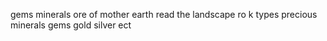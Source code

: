 gems minerals ore of mother earth read the landscape ro k types precious minerals gems gold silver ect
